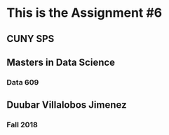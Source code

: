 # This is the Assignment #6

## CUNY SPS

## Masters in Data Science

### Data 609

## Duubar Villalobos Jimenez

### Fall 2018
